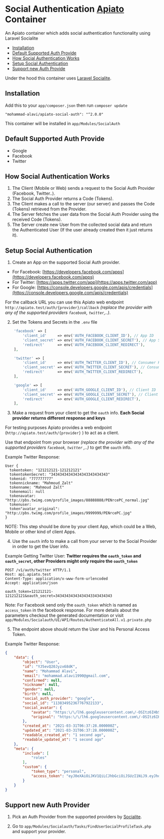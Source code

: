 # Social Authentication [Apiato](https://github.com/apiato/apiato) Container

An Apiato container which adds social authentication functionality using Laravel
Socialite

- [Installation](#installation)
- [Default Supported Auth Provide](#default-supported-auth-provide)
- [How Social Authentication Works](#how-social-authentication-works)
- [Setup Social Authentication](#Setup-Social-Authentication)
- [Support new Auth Provide](#support-new-auth-provide)

Under the hood this container uses [Laravel Socialite](https://github.com/laravel/socialite).

<a name="installation"></a>

## Installation

Add this to your  `app/composer.json` then run `composer update`

```
"mohammad-alavi/apiato-social-auth": "^2.0.0"
```

This container will be installed in `app/Modules/SocialAuth`

<a name="default-supported-auth-provide"></a>

## Default Supported Auth Provide

* Google
* Facebook
* Twitter

<a name="how-social-authentication-works"></a>

## How Social Authentication Works

1. The Client (Mobile or Web) sends a request to the Social Auth Provider (Facebook, Twitter..).
2. The Social Auth Provider returns a Code (Tokens).
3. The Client makes a call to the server (our server) and passes the Code (Tokens) retrieved from the Provider.
4. The Server fetches the user data from the Social Auth Provider using the received Code (Tokens).
5. The Server create new User from the collected social data and return the Authenticated User (If the user already
   created then it just returns it).

<a name="Setup-Social-Authentication"></a>

## Setup Social Authentication

1) Create an App on the supported Social Auth provider.

- For Facebook: [https://developers.facebook.com/apps](https://developers.facebook.com/apps)
- For Twitter: [https://apps.twitter.com/app](https://apps.twitter.com/app)
- For
  Google: [https://console.developers.google.com/apis/credentials](https://console.developers.google.com/apis/credentials)

For the callback URL you can use this Apiato web endpoint `http://apiato.test/auth/{provider}/callback` *(replace the
provider with any of the supported providers `facebook`, `twitter`,..)*.

2) Set the Tokens and Secrets in the `.env` file

```php
    'facebook' => [
        'client_id'     => env('AUTH_FACEBOOK_CLIENT_ID'), // App ID
        'client_secret' => env('AUTH_FACEBOOK_CLIENT_SECRET'), // App Secret
        'redirect'      => env('AUTH_FACEBOOK_CLIENT_REDIRECT'),
    ],

    'twitter' => [
        'client_id'     => env('AUTH_TWITTER_CLIENT_ID'), // Consumer Key (API Key)
        'client_secret' => env('AUTH_TWITTER_CLIENT_SECRET'), // Consumer Secret (API Secret)
        'redirect'      => env('AUTH_TWITTER_CLIENT_REDIRECT'),
    ],

    'google' => [
        'client_id'     => env('AUTH_GOOGLE_CLIENT_ID'), // Client ID
        'client_secret' => env('AUTH_GOOGLE_CLIENT_SECRET'), // Client secret
        'redirect'      => env('AUTH_GOOGLE_CLIENT_REDIRECT'),
    ],
```

3) Make a request from your client to get the `oauth` info. **Each Social provider returns different response and keys**

For testing purposes Apiato provides a web endpoint (`http://apiato.test/auth/{provider}` ) to act as a client.

Use that endpoint from your browser *(replace the provider with any of the supported providers `facebook`, `twitter`
,..)* to get the `oauth` info.

Example Twitter Response:

```text
User {
  tokentoken: "121212121-121212121"
  tokentokenSecret: "34343434343434343343434343"
  tokenid: "777777777"
  tokennickname: "Mahmoud_Zalt"
  tokenname: "Mahmoud Zalt"
  tokenemail: null
  tokenavatar: "http://pbs.twimg.com/profile_images/88888888/PENrcePC_normal.jpg"
  tokenuser:
  token"avatar_original": "http://pbs.twimg.com/profile_images/9999999/PENrcePC.jpg"
}
```

NOTE: This step should be done by your client App, which could be a Web, Mobile or other kind of client Apps.

4) Use the `oauth` info to make a call from your server to the Social Provider in order to get the User info.

Example Getting Twitter User: **Twitter requires the `oauth_token` and `oauth_secret`, other Providers might only
require the `oauth_token`**

```text
POST /v1/auth/twitter HTTP/1.1
Host: api.apiato.test
Content-Type: application/x-www-form-urlencoded
Accept: application/json

oauth_token=121212121-121212121&oauth_secret=34343434343434343343434343
```

Note: For Facebook send only the `oauth_token` which is named as `access_token` in the facebook response. For more
details about the parameters checkout the generated documentation or
visit `app/Modules/Socialauth/UI/API/Routes/AuthenticateAll.v1.private.php`

5) The endpoint above should return the User and his Personal Access Token.

Example Twitter Response:

```json
{
    "data": {
        "object": "User",
        "id": "YJ5evQ20Jyzx68dK",
        "name": "Mohammad Alavi",
        "email": "mohammad.alavi1990@gmail.com",
        "confirmed": null,
        "nickname": null,
        "gender": null,
        "birth": null,
        "social_auth_provider": "google",
        "social_id": "113834952367767922133",
        "social_avatar": {
            "avatar": "https:\/\/lh6.googleusercontent.com\/-OSItz6IHbSw\/AAAAAAAAAAI\/AAAAAAAAAAA\/AMZuucltEs_yNz42qhe1FCJmhG4cm5m-_A\/s96-c\/photo.jpg",
            "original": "https:\/\/lh6.googleusercontent.com\/-OSItz6IHbSw\/AAAAAAAAAAI\/AAAAAAAAAAA\/AMZuucltEs_yNz42qhe1FCJmhG4cm5m-_A\/s96-c\/photo.jpg"
        },
        "created_at": "2021-03-31T06:37:28.000000Z",
        "updated_at": "2021-03-31T06:37:28.000000Z",
        "readable_created_at": "1 second ago",
        "readable_updated_at": "1 second ago"
    },
    "meta": {
        "include": [
            "roles"
        ],
        "custom": {
            "token_type": "personal",
            "access_token": "eyJ0eXAiOiJKV1QiLCJhbGciOiJSUzI1NiJ9.eyJhdWQiOiIxIiwianRpIjoiNDE1YmY3ZTNmNWNkNWMzYzc4MDEyMjg1YWJmOTc0OWYyY2U1MDA2N2RkMzRkNGMzNDg5MDc5YTcyN2IwM2I4MzVhYjk4NGYzNTA1NWI5ZWQiLCJpYXQiOjE2MTcxNzI2NDkuMDM1NjI2LCJuYmYiOjE2MTcxNzI2NDkuMDM1NjMzLCJleHAiOjE2NDg3MDg2NDkuMDA3NjY2LCJzdWIiOiI3OSIsInNjb3BlcyI6W119.RBX2_q2SEyMBjk7-LKnZ1aLbvpGPbWvF20M5Ti2CGXX8Jj_QPev7VOWEJOTQ826FOraGvEl2fJn7y2qo-1mTk0Jm_ut_4M03sz0dRsi-DnS7ifupvlzKL6epUoI6Nt_2wmuT6jMx1Z2SpcqEOwVxchca2phi2juo5hLdEkN65lw0w7l3mhvWtOHkF1jqyNTlMRXBKrdna56YTRupbG5ye5wWh7g0FsQgJpPZEXtH3zP_dp-UUguTAzNDUBG6PDk7_Mts4pMH1JX4gARm0tEyOU9fXVSVF8Ewk_uKlxtoDbod6FZMct6A5zQuVsXf5P2rVxOaIjEb5neFSjJyQAHZcTBdPmMGCx-UDk14ARZQlPjogpuiEOcNL-xJqqkndlmEPWYUtuy0MfI1qzdrkt69QvmCOx7L8J8o9EXlfmZdbpZKtQ0BXW_7ZyweNdJq5x6zR0FZsHMC3A_PV9zzgK43tciA2fxbcWixXC8uP-BvUyv1tdvYtLTtGo-_edVQMIA-8tDqmJfqKx18A7jW75t4yQZlNXq6gEos9q3etfK0KNg3Nys-mYG7Z0RhrafYCNx53qipJ_6zroXdRo3c-ZappXeUn5pqwBse7eOvbtsIondp_uH_C0YzUUXQJPjfAv_q4PPdslvCKqCo3sHPfkzIlGoiCjp6a-rjN5Yr4I7P2pc"
        }
    }
}
```

<a name="support-new-auth-provide"></a>

## Support new Auth Provider

1) Pick an Auth Provider from the supported providers by [Socialite](https://socialiteproviders.github.io/).

2) Go to `app/Modules/Socialauth/Tasks/FindUserSocialProfileTask.php` and support your provider.
